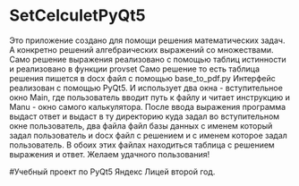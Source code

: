 # SetCelculetPyQt5
Это приложение создано для помощи решения математических задач. А конкретно решений алгебраических выражений со множествами. Само решение выражения реализовано с помощью таблиц истинности и реализовано в функции provset Само решение то есть таблица решения пишется в docx файл с помощью base_to_pdf.py Интерфейс реализован с помощью PyQt5. И использует два окна - вступительное окно Main, где пользователь вводит путь к файлу и читает инструкцию и Manu - окно самого калькулятора. После ввода выражения программа выдаст ответ и выдаст в ту директорию куда задал во вступительном окне пользователь, два файла файл базы данных с именем который задал пользователь и docx файл с решением и с именем которое задал пользователь. В обоих этих файлах находиться таблица с решением выражения и ответ. Желаем удачного пользования! 

#Учебный проект по PyQt5 Яндекс Лицей второй год.

